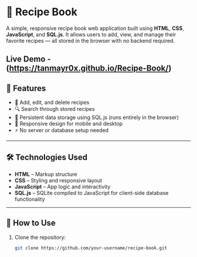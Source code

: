 # 📖 Recipe Book

A simple, responsive recipe book web application built using **HTML**, **CSS**, **JavaScript**, and **SQL.js**. It allows users to add, view, and manage their favorite recipes — all stored in the browser with no backend required.


Live Demo - (https://tanmayr0x.github.io/Recipe-Book/)
---

## 🚀 Features

- 🍲 Add, edit, and delete recipes
- 🔍 Search through stored recipes
- 💾 Persistent data storage using SQL.js (runs entirely in the browser)
- 📱 Responsive design for mobile and desktop
- ⚡ No server or database setup needed

---

## 🛠️ Technologies Used

- **HTML** – Markup structure
- **CSS** – Styling and responsive layout
- **JavaScript** – App logic and interactivity
- **SQL.js** – SQLite compiled to JavaScript for client-side database functionality

---

## 📂 How to Use

1. Clone the repository:
   ```bash
   git clone https://github.com/your-username/recipe-book.git
